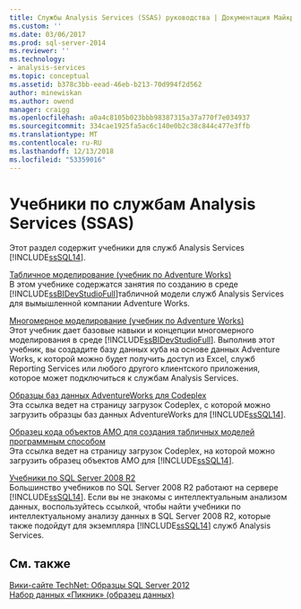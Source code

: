 ```yaml
---
title: Службы Analysis Services (SSAS) руководства | Документация Майкрософт
ms.custom: ''
ms.date: 03/06/2017
ms.prod: sql-server-2014
ms.reviewer: ''
ms.technology:
- analysis-services
ms.topic: conceptual
ms.assetid: b378c3bb-eead-46eb-b213-70d994f2d562
author: minewiskan
ms.author: owend
manager: craigg
ms.openlocfilehash: a0a4c8105b023bbb98387315a37a770f7e034937
ms.sourcegitcommit: 334cae1925fa5ac6c140e0b2c38c844c477e3ffb
ms.translationtype: MT
ms.contentlocale: ru-RU
ms.lasthandoff: 12/13/2018
ms.locfileid: "53359016"
---
```

# <a name="analysis-services-tutorials-ssas"></a>Учебники по службам Analysis Services (SSAS)
  Этот раздел содержит учебники для служб Analysis Services [!INCLUDE[ssSQL14](../includes/sssql14-md.md)].  
  
 [Табличное моделирование (учебник по Adventure Works)](tabular-modeling-adventure-works-tutorial.md)  
 В этом учебнике содержатся занятия по созданию в среде [!INCLUDE[ssBIDevStudioFull](../includes/ssbidevstudiofull-md.md)]табличной модели служб Analysis Services для вымышленной компании Adventure Works.  
  
 [Многомерное моделирование (учебник по Adventure Works)](multidimensional-modeling-adventure-works-tutorial.md)  
 Этот учебник дает базовые навыки и концепции многомерного моделирования в среде [!INCLUDE[ssBIDevStudioFull](../includes/ssbidevstudiofull-md.md)]. Выполнив этот учебник, вы создадите базу данных куба на основе данных Adventure Works, к которой можно будет получить доступ из Excel, служб Reporting Services или любого другого клиентского приложения, которое может подключиться к службам Analysis Services.  
  
 [Образцы баз данных AdventureWorks для Codeplex](https://go.microsoft.com/fwlink/?linkID=335807)  
 Эта ссылка ведет на страницу загрузок Codeplex, с которой можно загрузить образцы баз данных AdventureWorks для [!INCLUDE[ssSQL14](../includes/sssql14-md.md)].  
  
 [Образец кода объектов AMO для создания табличных моделей программным способом](https://go.microsoft.com/fwlink/?linkID=221036)  
 Эта ссылка ведет на страницу загрузок Codeplex, на которой можно загрузить образец объектов AMO для [!INCLUDE[ssSQL14](../includes/sssql14-md.md)].  
  
 [Учебники по SQL Server 2008 R2](https://go.microsoft.com/fwlink/?linkID=220944)  
 Большинство учебников по SQL Server 2008 R2 работают на сервере [!INCLUDE[ssSQL14](../includes/sssql14-md.md)]. Если вы не знакомы с интеллектуальным анализом данных, воспользуйтесь ссылкой, чтобы найти учебники по интеллектуальному анализу данных в SQL Server 2008 R2, которые также подойдут для экземпляра [!INCLUDE[ssSQL14](../includes/sssql14-md.md)] служб Analysis Services.  
  
## <a name="see-also"></a>См. также  
 [Вики-сайте TechNet: Образцы SQL Server 2012](https://go.microsoft.com/fwlink/?linkID=220734)   
 [Набор данных «Пикник» (образец данных)](https://go.microsoft.com/fwlink/?linkID=219108)  
  
  
